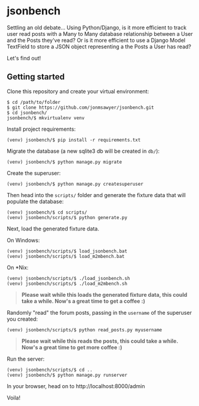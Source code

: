 # jsonbench

Settling an old debate... Using Python/Django, is it more efficient to track
user read posts with a Many to Many database relationship between a User and
the Posts they've read? Or is it more efficient to use a Django Model TextField
to store a JSON object representing a the Posts a User has read?

Let's find out!

## Getting started

Clone this repository and create your virtual environment:

```
$ cd /path/to/folder
$ git clone https://github.com/jonmsawyer/jsonbench.git
$ cd jsonbench/
jsonbench/$ mkvirtualenv venv
```

Install project requirements:

```
(venv) jsonbench/$ pip install -r requirements.txt
```

Migrate the database (a new sqlite3 db will be created in `db/`):

```
(venv) jsonbench/$ python manage.py migrate
```

Create the superuser:

```
(venv) jsonbench/$ python manage.py createsuperuser
```

Then head into the `scripts/` folder and generate the fixture data that will
populate the database:

```
(venv) jsonbench/$ cd scripts/
(venv) jsonbench/scripts/$ python generate.py
```

Next, load the generated fixture data.

On Windows:

```
(venv) jsonbench/scripts/$ load_jsonbench.bat
(venv) jsonbench/scripts/$ load_m2mbench.bat
```

On \*Nix:

```
(venv) jsonbench/scripts/$ ./load_jsonbench.sh
(venv) jsonbench/scripts/$ ./load_m2mbench.sh
```

> **Please wait while this loads the generated fixture data, this could take a while. Now's a great time to get a coffee :)**

Randomly "read" the forum posts, passing in the `username` of the superuser you created:

```
(venv) jsonbench/scripts/$ python read_posts.py myusername
```

> **Please wait while this reads the posts, this could take a while. Now's a great time to get more coffee :)**


Run the server:

```
(venv) jsonbench/scripts/$ cd ..
(venv) jsonbench/$ python manage.py runserver
```

In your browser, head on to http://localhost:8000/admin

Voila!
